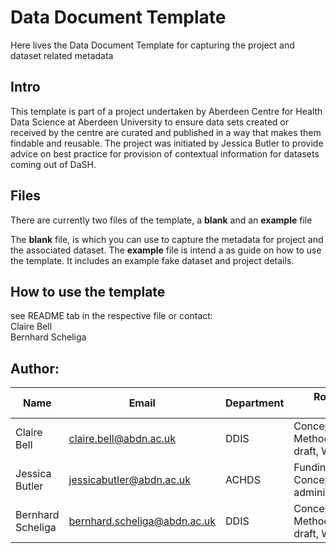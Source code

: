# Data Document Template
Here lives the Data Document Template for capturing the project and dataset related metadata

## Intro
This template is part of a project undertaken by Aberdeen Centre for Health Data Science at Aberdeen University to ensure data sets created or received by the centre are curated and published in a way that makes them findable and reusable. The project was initiated by Jessica Butler to provide advice on best practice for provision of contextual information for datasets coming out of DaSH.


## Files 
There are currently two files of the template, a **blank** and an **example** file 

The **blank** file, is which you can use to capture the metadata for project and the associated dataset. 
The **example** file is intend a as guide on how to use the template. It includes an example fake dataset and project details.


## How to use the template

see README tab in the respective file or contact:  
  Claire Bell  
  Bernhard Scheliga 
          
## Author:  
Name | Email | Department |	Role (based on CRediT taxonomy)
-----------|-------|--------|---------
Claire Bell|	claire.bell@abdn.ac.uk|	DDIS|	Conceptualization,Investigation, Methodology, Writing – original draft, Writing – review & editing
Jessica Butler|	jessicabutler@abdn.ac.uk|	ACHDS |	Funding acquisition, Conceptualization, Project administration
Bernhard Scheliga|	bernhard.scheliga@abdn.ac.uk|	DDIS|	Conceptualization,Investigation, Methodology, Writing – original draft, Writing – review & editing

